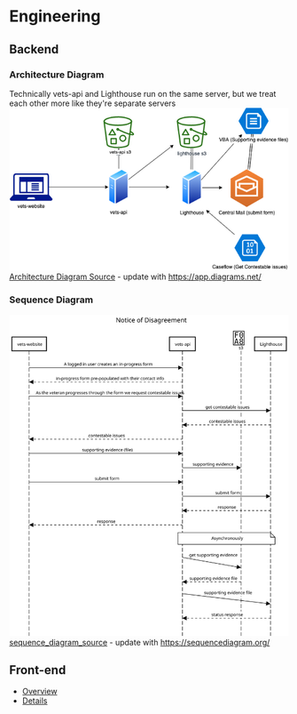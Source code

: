 # Engineering

## Backend
###  Architecture Diagram
Technically vets-api and Lighthouse run on the same server, but we treat each other more like they're separate servers
![NOD Architecture Diagram](NOD_architecture.png)
[Architecture Diagram Source](NOD_architecture.drawio) - update with  https://app.diagrams.net/

### Sequence Diagram
![NOD sequence diagram](NOD_sequence_diagram.svg)
[sequence_diagram_source](sequence_diagram_source) - update with  https://sequencediagram.org/

## Front-end

- [Overview](NOD_frontend_overview.md)
- [Details](NOD_frontend_details.md)
